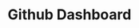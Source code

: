 ---
title: "Github Dashboard"
shortDesc: "Dashboard with basic searching capabilities using API's."
longDesc: "This is my first time building a working dashboard and experimenting with APIs. By searching for a Github user in the right search panel, you can see repositories. The YT Search button allows you to look for a YouTube video. There is also an easy dark and light mode switch, as well as the ability to search for a location at the top to get the current time and weather for that location."
category: "Front-End"
technology: "HTML"
thumbnail: ""
gallery: ""
live: "https://pgm-stevaelb.github.io/github-dashboard/"
github: "https://github.com/pgm-stevaelb/pgm-stevaelb.github.io/tree/main/github-dashboard"
---